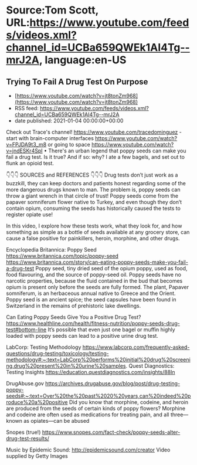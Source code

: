 # Source:Tom Scott, URL:https://www.youtube.com/feeds/videos.xml?channel_id=UCBa659QWEk1AI4Tg--mrJ2A, language:en-US

## Trying To Fail A Drug Test On Purpose
 - [https://www.youtube.com/watch?v=jt8tonZm968](https://www.youtube.com/watch?v=jt8tonZm968)
 - RSS feed: https://www.youtube.com/feeds/videos.xml?channel_id=UCBa659QWEk1AI4Tg--mrJ2A
 - date published: 2021-01-04 00:00:00+00:00

Check out Trace's channel! https://www.youtube.com/tracedominguez - start with brain-computer interfaces https://www.youtube.com/watch?v=FPJDA9t3_m8 or going to space https://www.youtube.com/watch?v=jndESKr4SpI • There's an urban legend that poppy seeds can make you fail a drug test. Is it true? And if so: why? I ate a few bagels, and set out to flunk an opioid test.

👇👇👇 SOURCES and REFERENCES 👇👇👇
Drug tests don’t just work as a buzzkill, they can keep doctors and patients honest regarding some of the more dangerous drugs known to man. The problem is, poppy seeds can throw a giant wrench in that circle of trust! Poppy seeds come from the papaver somniferum flower native to Turkey, and even though they don’t contain opium, consuming the seeds has historically caused the tests to register opiate use!

In this video, I explore how these tests work, what they look for, and how something as simple as a bottle of seeds available at any grocery store, can cause a false positive for painkillers, heroin, morphine, and other drugs.

Encyclopedia Britannica: Poppy Seed
https://www.britannica.com/topic/poppy-seed
https://www.britannica.com/story/can-eating-poppy-seeds-make-you-fail-a-drug-test 
Poppy seed, tiny dried seed of the opium poppy, used as food, food flavouring, and the source of poppy-seed oil. Poppy seeds have no narcotic properties, because the fluid contained in the bud that becomes opium is present only before the seeds are fully formed. The plant, Papaver somniferum, is an herbaceous annual native to Greece and the Orient. Poppy seed is an ancient spice; the seed capsules have been found in Switzerland in the remains of prehistoric lake dwellings.

Can Eating Poppy Seeds Give You a Positive Drug Test?
https://www.healthline.com/health/fitness-nutrition/poppy-seeds-drug-test#bottom-line
It’s possible that even just one bagel or muffin highly loaded with poppy seeds can lead to a positive urine drug test.

LabCorp: Testing Methodology
https://www.labcorp.com/frequently-asked-questions/drug-testing/toxicology/testing-methodology#:~:text=LabCorp%20performs%20initial%20drug%20screening,drug%20present%20in%20urine%20samples. 
Quest Diagnostics: Testing Insights
https://education.questdiagnostics.com/insights/88In 

DrugAbuse.gov
https://archives.drugabuse.gov/blog/post/drug-testing-poppy-seeds#:~:text=Over%20the%20past%2020%20years,can%20indeed%20produce%20a%20positive
Did you know that morphine, codeine, and heroin are produced from the seeds of certain kinds of poppy flowers? Morphine and codeine are often used as medications for treating pain, and all three—known as opiates—can be abused

Snopes (true!)
https://www.snopes.com/fact-check/poppy-seeds-alter-drug-test-results/

Music by Epidemic Sound: http://epidemicsound.com/creator
Video supplied by Getty Images

